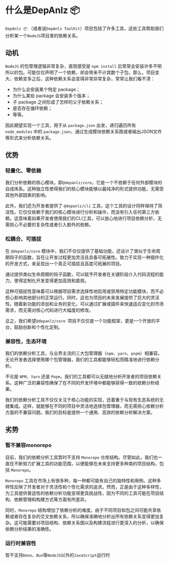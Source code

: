 # 什么是DepAnlz 📦
`DepAnlz 📦` （或者说`DepAnlz ToolKit`）项目包括了许多工具，这些工具帮助我们分析某一个`NodeJS`项目里的依赖关系。

## 动机
`NodeJS` 的包管理逻辑非常复杂，直观感受是 `npm install` 后常常会安装许多不明所以的包。可能仅仅声明了一个依赖，却会带来不计其数个子包，那么，项目变大，依赖变多之后，这种依赖关系会变得非常非常复杂，常常让我们看不清：
- 为什么会安装某个特定 package；
- 为什么某些 package 会安装多个版本；
- 子 package 之间形成了怎样的父子依赖关系；
- 是否存在循环依赖；
- 等等。

因此期望实现一个工具，用于从 `package.json` 出发，递归遍历所有 `node_modules` 中的 `package.json`，通过生成模块依赖关系图或者输出JSON文件等形式来分析依赖关系。

## 优势
### 轻量化、零依赖
我们分析依赖的核心模块，即`@depanlz/core`，它是一个不依赖于任何外部模块的自成体系。这种独立性使得我们的核心模块能够以最纯净的形式提供功能，无需受其他外部因素的影响。

此外，我们还为开发者提供了 `@depanlz/cli` 工具，这个工具的设计同样保持了简洁性。它仅仅依赖于我们的核心模块进行分析和操作，而没有引入任何第三方依赖。这意味着如果开发者使用我们的CLI工具，可以放心地进行项目依赖分析，无需担心不必要的复杂性或者引入额外的依赖。

### 松耦合、可插拔
在 `@depanlz/core` 模块中，我们不仅仅提供了基础功能，还设计了类似于生命周期钩子的函数，旨在让开发过程更加灵活且具备可拓展性。致力于实现一种插件化的开发方式，来呈现出一个真正可插拔且高度可拓展的项目。

通过提供类似生命周期的钩子函数，可以赋予开发者在关键阶段介入代码流程的能力，使得定制化开发变得更加高效和直观。

这种可插拔性意味着可以根据项目需求选择性地启用或禁用特定功能模块，而不必担心影响其他部分的正常运行。同时，这也为项目的未来发展提供了巨大的灵活性。随着新功能的添加和业务的变化，可以通过扩展或插件来快速适应变化的市场需求，而无需对核心代码进行大幅度的修改。

总之，我们希望`@depanlz/core `项目不仅仅是一个功能框架，更是一个开放的平台，鼓励创新和个性化定制。

### 兼容性，生态环境
我们的依赖分析工具，与业界主流的三大包管理器（`npm`、`yarn`、`pnpm`）相兼容。无论开发者选择使用哪个包管理器，我们的工具都能够轻松而精准地进行依赖分析。

不论是 `NPM`、`Yarn` 还是 `Pnpm`，我们的工具都可以无缝地分析开发者的项目依赖关系。这种广泛的兼容性确保了在不同的开发环境中都能够获得一致的依赖分析结果。

我们的依赖分析工具不仅仅关注于核心功能的实现，还着重于与现有生态系统的无缝集成。这样，就能够在不同的项目中灵活地选择包管理器，而无需担心依赖分析方面的不兼容问题。我们的目标是提供一个通用、高效的依赖分析解决方案。

## 劣势
### 暂不兼容monorepo
目前，我们的依赖分析工具暂时不支持 `Monorepo` 仓库结构。尽管如此，我们也一直在不断努力扩展工具的功能范围，以便能够在未来支持更多种类的项目结构，包括 `Monorepo`。

`Monorepo` 工具在市场上有很多种，每一种都可能有自己的独特性和用例。这种多样性反映了开发者对于灵活性和个性化需求的追求。然而，正是由于这种多样性，为工具提供普适性的依赖分析功能变得更具挑战性，因为不同的工具可能在项目结构、依赖管理和构建方式等方面有所差异。

同时，`Monorepo` 结构增加了依赖分析的难度。由于不同项目和包之间可能共享依赖或者存在复杂的交叉依赖关系，所以确保准确地分析出所有依赖关系变得更加复杂。这可能需要对项目结构、依赖关系图以及构建流程进行更深入的分析，以确保依赖分析结果的准确性。

### 运行时兼容性
暂不支持`Deno`、`Bun`等`NodeJS`以外的`JavaScript`运行时
